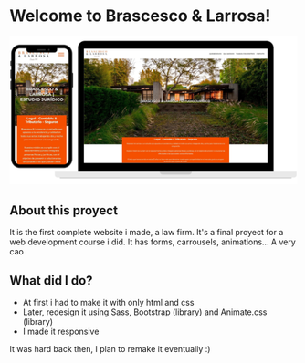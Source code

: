 # Welcome to Brascesco & Larrosa!

![Screenshot of the page](./img/screen.png)

## About this proyect

It is the first complete website i made, a law firm.
It's a final proyect for a web development course i did.
It has forms, carrousels, animations...
A very cao


## What did I do?

- At first i had to make it with only html and css
- Later, redesign it using Sass, Bootstrap (library) and Animate.css (library)
- I made it responsive

It was hard back then, I plan to remake it eventually :)
